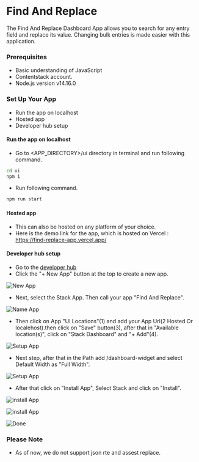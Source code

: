 # Find And Replace

The Find And Replace Dashboard App allows you to search for any entry field and replace its value. Changing bulk entries is made easier with this application.


###  Prerequisites

- Basic understanding of JavaScript
- Contentstack account.
- Node.js version v14.16.0
 
### Set Up Your App


- Run the app on localhost 
- Hosted app 
- Developer hub setup



####  Run the app on localhost 

- Go to <APP_DIRECTORY>/ui directory in terminal and run following command.
 ```sh
cd ui
npm i
```
- Run following command.
 ```sh
npm run start
```

####  Hosted app 

- This can also be hosted on any platform of your choice.
-  Here is the demo link for the app, which is hosted on Vercel : https://find-replace-app.vercel.app/

#### Developer hub setup
- Go to the [developer hub](https://app.contentstack.com/#!/developerhub)
- Click the "+ New App" button at the top to create a new app.

![New App](https://images.contentstack.io/v3/assets/blt1c11a1ad74628afa/bltf7d633091a4af5bf/636e099c7487894eca7dd0ae/Screenshot_2022-11-11_at_1.45.44_PM.png)

- Next, select the Stack App. Then call your app "Find And Replace". 

![Name App](https://images.contentstack.io/v3/assets/blt1c11a1ad74628afa/blt140198cd6fcbc7cd/636e09a6d8bead2f11377f00/Screenshot_2022-11-11_at_1.47.19_PM.png)

- Then click on App "UI Locations"(1) and add your App Url(2 Hosted Or localehost).then click on "Save" button(3), after that in "Available location(s)", click on  "Stack Dashboard" and "+ Add"(4). 

![Setup App](https://images.contentstack.io/v3/assets/blt1c11a1ad74628afa/blt615e6d73962d2a98/636e09ba09737b2f10271b81/Screenshot_2022-11-11_at_1.51.16_PM.png)

- Next step, after that in the Path add /dashboard-widget and select Default Width as "Full Width".

![Setup App](https://images.contentstack.io/v3/assets/blt1c11a1ad74628afa/blt9225848a028e16a0/636e0de6cb903f11376856a5/Screenshot_2022-11-11_at_1.59.32_PM.png)

- After that click on "Install App", Select Stack and click on "Install".

![install App](https://images.contentstack.io/v3/assets/blt1c11a1ad74628afa/blt5547f77ac975a695/636e09c80b5d2311678e6c1e/Screenshot_2022-11-11_at_2.01.53_PM.png) 

![install App](https://images.contentstack.io/v3/assets/blt1c11a1ad74628afa/blt4f9daf26ab01d006/636e09d22e16be076e6e019a/Screenshot_2022-11-11_at_2.03.06_PM.png) 

![Done](https://images.contentstack.io/v3/assets/blt1c11a1ad74628afa/blt2cb47fab149101a9/636e09db9b6e5010c448f980/Screenshot_2022-11-11_at_2.04.32_PM.png) 

### Please  Note 

- As of now, we do not support json rte and assest replace.
